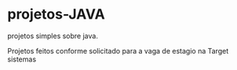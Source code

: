 # projetos-JAVA
projetos simples sobre java.


Projetos feitos conforme solicitado para a vaga de estagio na Target sistemas
